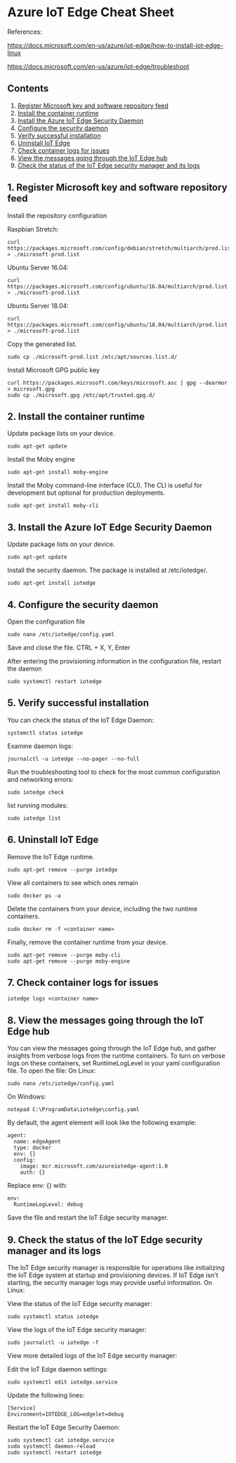 # Azure IoT Edge Cheat Sheet

References:

 https://docs.microsoft.com/en-us/azure/iot-edge/how-to-install-iot-edge-linux
 
 https://docs.microsoft.com/en-us/azure/iot-edge/troubleshoot

## Contents
1. [Register Microsoft key and software repository feed](#register-microsoft-key-and-software-repository)	
2. [Install the container runtime](#Install-the-container-runtime)	
3. [Install the Azure IoT Edge Security Daemon](#install-the-azure-iot-edge-security-daemon)	
4. [Configure the security daemon](#configure-the-security-daemon)	
5. [Verify successful installation](#verify-successful-installation)	
6. [Uninstall IoT Edge](#uninstall-iot-edge)	
7. [Check container logs for issues](#check-container-logs-for-issues)	
8. [View the messages going through the IoT Edge hub](#view-the-messages-going-through-the-iot-edge-hub)	
9. [Check the status of the IoT Edge security manager and its logs](#check-the-status-of-the-iot-edge-security-manager-and-its-logs)	


## 1. Register Microsoft key and software repository feed
Install the repository configuration

Raspbian Stretch:

    curl https://packages.microsoft.com/config/debian/stretch/multiarch/prod.list > ./microsoft-prod.list

 Ubuntu Server 16.04:
 
    curl https://packages.microsoft.com/config/ubuntu/16.04/multiarch/prod.list > ./microsoft-prod.list

Ubuntu Server 18.04:

    curl https://packages.microsoft.com/config/ubuntu/18.04/multiarch/prod.list > ./microsoft-prod.list

Copy the generated list.

    sudo cp ./microsoft-prod.list /etc/apt/sources.list.d/

Install Microsoft GPG public key

    curl https://packages.microsoft.com/keys/microsoft.asc | gpg --dearmor > microsoft.gpg
    sudo cp ./microsoft.gpg /etc/apt/trusted.gpg.d/
 
## 2.  Install the container runtime
Update package lists on your device.

    sudo apt-get update
    
 Install the Moby engine
 
    sudo apt-get install moby-engine

 Install the Moby command-line interface (CLI). The CLI is useful for development but optional for production deployments.
 
    sudo apt-get install moby-cli

## 3. Install the Azure IoT Edge Security Daemon

Update package lists on your device.

    sudo apt-get update

 Install the security daemon. The package is installed at /etc/iotedge/.
 
    sudo apt-get install iotedge

## 4. Configure the security daemon

Open the configuration file

    sudo nano /etc/iotedge/config.yaml

 Save and close the file.
CTRL + X, Y, Enter

After entering the provisioning information in the configuration file, restart the daemon

    sudo systemctl restart iotedge

## 5. Verify successful installation

You can check the status of the IoT Edge Daemon:

    systemctl status iotedge 

 Examine daemon logs:
 
    journalctl -u iotedge --no-pager --no-full

 Run the troubleshooting tool to check for the most common configuration and networking errors:
 
    sudo iotedge check

 list running modules:
 
    sudo iotedge list

## 6. Uninstall IoT Edge

Remove the IoT Edge runtime.

    sudo apt-get remove --purge iotedge

 View all containers to see which ones remain
 
    sudo docker ps -a

 Delete the containers from your device, including the two runtime containers.
 
    sudo docker rm -f <container name>

 Finally, remove the container runtime from your device.
 
    sudo apt-get remove --purge moby-cli
    sudo apt-get remove --purge moby-engine

## 7. Check container logs for issues

    iotedge logs <container name>

## 8. View the messages going through the IoT Edge hub

You can view the messages going through the IoT Edge hub, and gather insights from verbose logs from the runtime containers. To turn on verbose logs on these containers, set RuntimeLogLevel in your yaml configuration file. To open the file:
On Linux:

    sudo nano /etc/iotedge/config.yaml

 On Windows:
 
    notepad C:\ProgramData\iotedge\config.yaml

By default, the agent element will look like the following example:

    agent:
      name: edgeAgent
      type: docker
      env: {}
      config:
        image: mcr.microsoft.com/azureiotedge-agent:1.0
        auth: {} 

 Replace env: {} with:
 
    env:
      RuntimeLogLevel: debug
      
 Save the file and restart the IoT Edge security manager.

## 9. Check the status of the IoT Edge security manager and its logs

The IoT Edge security manager is responsible for operations like initializing the IoT Edge system at startup and provisioning devices. If IoT Edge isn't starting, the security manager logs may provide useful information.
On Linux:

View the status of the IoT Edge security manager:

    sudo systemctl status iotedge

 View the logs of the IoT Edge security manager:
 
    sudo journalctl -u iotedge -f

View more detailed logs of the IoT Edge security manager:

Edit the IoT Edge daemon settings: 

    sudo systemctl edit iotedge.service

 Update the following lines:
 
    [Service]
    Environment=IOTEDGE_LOG=edgelet=debug

Restart the IoT Edge Security Daemon:

    sudo systemctl cat iotedge.service
    sudo systemctl daemon-reload
    sudo systemctl restart iotedge 
 
